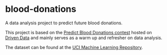 # blood-donations
A data analysis project to predict future blood donations.

This project is based on the [Predict Blood Donations contest](https://archive.ics.uci.edu/ml/datasets/Blood+Transfusion+Service+Center) hosted on [Driven Data](https://www.drivendata.org/) and mainly serves as a warm up and refresher on data analysis.

The dataset can be found at the [UCI Machine Learning Repository](https://archive.ics.uci.edu/ml/datasets/Blood+Transfusion+Service+Center).
